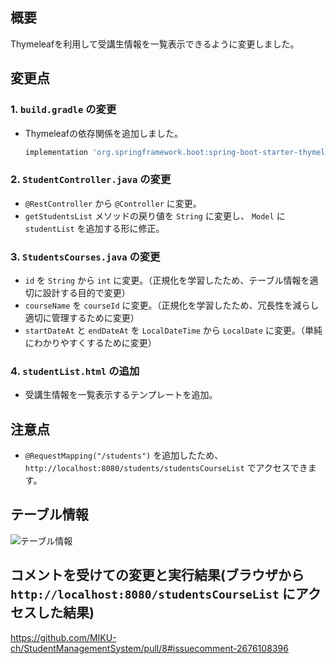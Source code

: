 ## 概要

Thymeleafを利用して受講生情報を一覧表示できるように変更しました。

## 変更点

### 1. `build.gradle` の変更

- Thymeleafの依存関係を追加しました。
  ```gradle
  implementation 'org.springframework.boot:spring-boot-starter-thymeleaf'
  ```

### 2. `StudentController.java` の変更

- `@RestController` から `@Controller` に変更。
- `getStudentsList` メソッドの戻り値を `String` に変更し、 `Model` に `studentList` を追加する形に修正。

### 3. `StudentsCourses.java` の変更

- `id` を `String` から `int` に変更。（正規化を学習したため、テーブル情報を適切に設計する目的で変更）
- `courseName` を `courseId` に変更。（正規化を学習したため、冗長性を減らし適切に管理するために変更）
- `startDateAt` と `endDateAt` を `LocalDateTime` から `LocalDate` に変更。（単純にわかりやすくするために変更）

### 4. `studentList.html` の追加

- 受講生情報を一覧表示するテンプレートを追加。

## 注意点

- `@RequestMapping("/students")` を追加したため、`http://localhost:8080/students/studentsCourseList`
  でアクセスできます。

## テーブル情報
![テーブル情報](https://github.com/user-attachments/assets/06154ed0-7281-4cec-8d1b-6c66b1a80cd6)

## コメントを受けての変更と実行結果(ブラウザから　`http://localhost:8080/studentsCourseList` にアクセスした結果)
https://github.com/MIKU-ch/StudentManagementSystem/pull/8#issuecomment-2676108396
